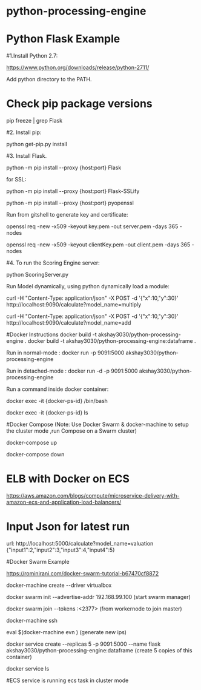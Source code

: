 # python-processing-engine

# Python Flask Example

#1.Install Python 2.7:

https://www.python.org/downloads/release/python-2711/

Add python directory to the PATH.

# Check pip package versions
pip freeze | grep Flask

#2. Install pip:

python get-pip.py install

#3. Install Flask.

python -m pip install --proxy {host:port} Flask

for SSL:

python -m pip install --proxy {host:port} Flask-SSLify

python -m pip install --proxy {host:port} pyopenssl

Run from gitshell to generate key and certificate:

openssl req -new -x509 -keyout key.pem -out server.pem -days 365 -nodes

openssl req -new -x509 -keyout clientKey.pem -out client.pem -days 365 -nodes

#4. To run the Scoring Engine server:

python ScoringServer.py

Run Model dynamically, using python dynamically load a module:

curl -H "Content-Type: application/json" -X POST -d '{"x":10,"y":30}' http://localhost:9090/calculate?model_name=multiply

curl -H "Content-Type: application/json" -X POST -d '{"x":10,"y":30}' http://localhost:9090/calculate?model_name=add

#Docker Instructions
docker build -t akshay3030/python-processing-engine .
docker build -t akshay3030/python-processing-engine:dataframe .

Run in normal-mode : docker run -p 9091:5000 akshay3030/python-processing-engine

Run in detached-mode : docker run -d -p 9091:5000 akshay3030/python-processing-engine


Run a command inside docker container:

docker exec -it {docker-ps-id} /bin/bash

docker exec -it {docker-ps-id} ls

#Docker Compose (Note: Use Docker Swarm & docker-machine to setup the cluster mode ,run Compose on a Swarm cluster)

docker-compose up

docker-compose down

# ELB with Docker on ECS
https://aws.amazon.com/blogs/compute/microservice-delivery-with-amazon-ecs-and-application-load-balancers/

# Input Json for latest run

url: http://localhost:5000/calculate?model_name=valuation
{"input1":2,"input2":3,"input3":4,"input4":5}	

#Docker Swarm Example

https://rominirani.com/docker-swarm-tutorial-b67470cf8872

docker-machine create --driver virtualbox <machine-name>

docker swarm init --advertise-addr 192.168.99.100 (start swarm manager)

docker swarm join --tokens <ssh-keys> <ip>:<2377> (from workernode to join master)

docker-machine ssh <machine-name>

eval $(docker-machine evn <machine>) (generate new ips)

docker service create --replicas 5 -p 9091:5000 --name flask akshay3030/python-processing-engine:dataframe  (create 5 copies of this container)

docker service ls

#ECS service is running ecs task in cluster mode
